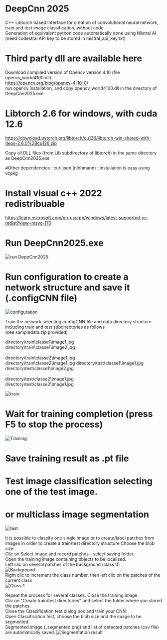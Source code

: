 # DeepCnn 2025
C++ Libtorch  based Interface for creation of convolutional neural network, train and test image classification, without code    
Generation of equivalent python code automatically done using Mistral AI (need codestral API key to be stored in mistral_api_key.txt)

# Third party dll are available here  
Download compiled version of Opencv version 4.10  (file opencv_world4100.dll)  
https://opencv.org/blog/opencv-4-10-0/  
run opencv installation, and copy opencv_world4100.dll in the directory of DeepCnn2025.exe

# Libtorch 2.6 for windows, with cuda 12.6  
https://download.pytorch.org/libtorch/cu126/libtorch-win-shared-with-deps-2.6.0%2Bcu126.zip

Copy all DLL files (from Lib subdirectory of libtorch) in the same directory as DeepCnn2025.exe  

#Other dependencies : curl json (nlohmann)  : installation is easy using vcpkg

# Install visual c++ 2022 redistribuable  
https://learn.microsoft.com/en-us/cpp/windows/latest-supported-vc-redist?view=msvc-170

# Run DeepCnn2025.exe 
![run DeppCnn2025](images/first.png)

# Run configuration to create a network structure and save it (.configCNN file)  

![configuration](images/confcnn.png)


Train the network selecting configCNN file and data directory structure including train and test subdirectories as follows  
(see sampledata.zip provided)  

 directory\train\classe1\image1.jpg  
 directory\train\classe1\image2.jpg  
 ...  
 directory\train\classe2\image1.jpg  
 directory\train\classe2\image1.jpg 
 directory\test\classe1\image1.jpg  
 directory\test\classe1\image2.jpg  
 ...  
 directory\test\classe2\image1.jpg  
 directory\test\classe2\image1.jpg  

 ![train](images/train.png)

# Wait for training completion (press F5 to stop the process)

 ![Training](images/courbes.png)

# Save training result as .pt file

# Test image classification selecting one of the test image.
# or multiclass image segmentation  
 ![test](images/class_test.png)  
 
It is possible to classify one single image or to create/label patches from images in order to create a train/test directory structure
Choose the blob size  
Clic on Select image and record patches - select saving folder.  
Open the training image containing objects to be localized.  
Left clic on several patches of the background (class 0)  
![Background](images/class_0.png)  
Right clic to increment the class number, then left clic on the patches of the current class  
![Class 1](images/class_1.png)  

Repeat the process for several classes. Close the training image.  
Clic on "Create train/test directories" and select the folder where you stored the patches.  
Close the Classification test dialog box and train your CNN.  
Open Classification test, choose the blob size and the image to be segmented.   
Segmented image (_segmented.png) and list of detected patches (csv file) are automatically saved.
![Segmentation result](images/segm.png)  

